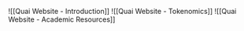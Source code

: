 ![[Quai Website - Introduction]]
![[Quai Website - Tokenomics]]
![[Quai Website - Academic Resources]]
